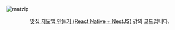 ![matzip](https://github.com/InKyoJeong/Matzip/assets/48676844/5f95b64e-2fe9-4d32-90d3-9aac5395e178)

<p align="center"><a href="https://inf.run/MRfZX">맛집 지도앱 만들기 (React Native + NestJS)</a> 강의 코드입니다.</p>

<br>
